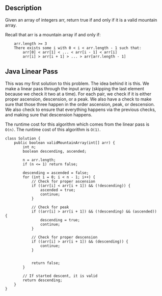 ## Description

Given an array of integers arr, return true if and only if it is a valid mountain array.

Recall that arr is a mountain array if and only if:

```
    arr.length >= 3
    There exists some i with 0 < i < arr.length - 1 such that:
        arr[0] < arr[1] < ... < arr[i - 1] < arr[i]
        arr[i] > arr[i + 1] > ... > arr[arr.length - 1]
```

## Java Linear Pass

This was my first solution to this problem. The idea behind it is this. We make a linear pass through the input array (skipping the last element because we check it two at a time). For each pair, we check if it is either proper ascension, descension, or a peak. We also have a check to make sure that those three happen in the order ascension, peak, or descension. We also check to ensure that everything happens via the previous checks, and making sure that descension happens.

The runtime cost for this algorithm which comes from the linear pass is `O(n)`. The runtime cost of this algorithm is `O(1)`.

```
class Solution {
    public boolean validMountainArray(int[] arr) {
        int n;
        boolean descending, ascended;
        
        n = arr.length;
        if (n <= 1) return false;
        
        descending = ascended = false;
        for (int i = 0; i < n - 1; i++) {
            // Check for proper ascension
            if ((arr[i] < arr[i + 1]) && (!descending)) {
                ascended = true;
                continue;
            }

            // Check for peak
            if ((arr[i] > arr[i + 1]) && (!descending) && (ascended)) {
                descending = true;
                continue;
            }
            
            // Check for proper descension
            if ((arr[i] > arr[i + 1]) && (descending)) {
                continue;
            }

            
            return false;
        }
        
        // If started descent, it is valid
        return descending;
    }
}
```
